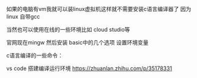 如果的电脑有vm我就可以装linux虚拟机这样就不需要安装c语言编译器了
因为linux 自带gcc

当然也可以使用在线的一些环境比如 cloud studio等

官网现在mingw 然后安装 basic中的几个选项
设置环境变量

c语言编译的一些命令：

vs code 搭建编译运行环境
https://zhuanlan.zhihu.com/p/35178331